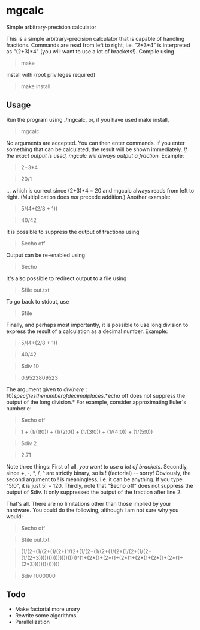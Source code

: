 mgcalc
========

Simple arbitrary-precision calculator

This is a simple arbitrary-precision calculator that is capable of handling fractions. Commands are read from left to right, i.e. "2+3*4" is interpreted as "(2+3)*4" (you will want to use a lot of brackets!). Compile using

> make

install with (root privileges required)

> make install

Usage
----

Run the program using ./mgcalc, or, if you have used make install,

> mgcalc

No arguments are accepted. You can then enter commands. If you enter something that can be calculated, the result will be shown immediately. *If the exact output is used, mgcalc will always output a fraction.* Example:

> 2+3*4

> 20/1

... which is correct since (2+3)*4 = 20 and mgcalc always reads from left to right. (Multiplication does *not* precede addition.) Another example:

> 5/(4+(2/8 + 1))

> 40/42

It is possible to suppress the output of fractions using

> $echo off

Output can be re-enabled using

> $echo

It's also possible to redirect output to a file using

> $file out.txt

To go back to stdout, use

> $file

Finally, and perhaps most importantly, it is possible to use long division to express the result of a calculation as a decimal number. Example:

> 5/(4+(2/8 + 1))

> 40/42

> $div 10

> 0.9523809523

The argument given to $div (here: 10) specifies the number of decimal places. *$echo off does not suppress the output of the long division.* For example, consider approximating Euler's number e:

> $echo off

> 1 + (1/(1!0)) + (1/(2!0)) + (1/(3!0)) + (1/(4!0)) + (1/(5!0))

> $div 2

> 2.71

Note three things: First of all, *you want to use a lot of brackets*. Secondly, since +, -, *, /, ^ are strictly binary, so is ! (factorial) -- sorry! Obviously, the second argument to ! is meaningless, i.e. it can be anything. If you type "5!0", it is just 5! = 120. Thirdly, note that "$echo off" does not suppress the output of $div. It only suppressed the output of the fraction after line 2.

That's all. There are no limitations other than those implied by your hardware. You could do the following, although I am not sure why you would:

> $echo off

> $file out.txt

> (1/(2+(1/(2+(1/(2+(1/(2+(1/(2+(1/(2+(1/(2+(1/(2+(1/(2+(1/(2+3))))))))))))))))))))^(1+(2*(1+(2*(1+(2*(1+(2*(1+(2*(1+(2*(1+(2*3))))))))))))))

> $div 1000000

Todo
----

  - Make factorial more unary
  - Rewrite some algorithms
  - Parallelization

